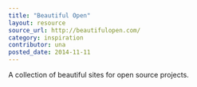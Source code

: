 ```yaml
---
title: "Beautiful Open"
layout: resource
source_url: http://beautifulopen.com/
category: inspiration
contributor: una
posted_date: 2014-11-11
---
```

A collection of beautiful sites for open source projects.
